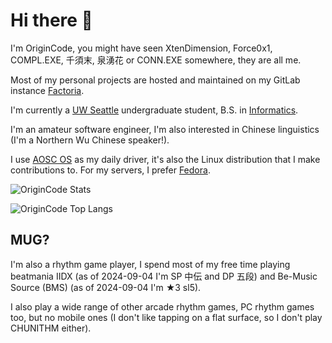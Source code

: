 # Hi there 👋

I'm OriginCode, you might have seen XtenDimension, Force0x1, COMPL.EXE, 千須末, 泉湧花 or CONN.EXE somewhere, they are all me.

Most of my personal projects are hosted and maintained on my GitLab instance [Factoria](https://factoria.origincode.me/OriginCode).

I'm currently a [UW Seattle](https://www.washington.edu) undergraduate student, B.S. in [Informatics](https://ischool.uw.edu).

I'm an amateur software engineer, I'm also interested in Chinese linguistics (I'm a Northern Wu Chinese speaker!).

I use [AOSC OS](https://aosc.io) as my daily driver, it's also the Linux distribution that I make contributions to. For my servers, I prefer [Fedora](https://fedoraproject.org).

![OriginCode Stats](https://github-readme-stats.vercel.app/api?username=OriginCode&show_icons=true&theme=dark)

![OriginCode Top Langs](https://github-readme-stats.vercel.app/api/top-langs/?username=OriginCode&exclude_repo=dotfiles&layout=compact&theme=dark)

## MUG?

I'm also a rhythm game player, I spend most of my free time playing beatmania IIDX (as of 2024-09-04 I'm SP 中伝 and DP 五段) and Be-Music Source (BMS) (as of 2024-09-04 I'm ★3 sl5).

I also play a wide range of other arcade rhythm games, PC rhythm games too, but no mobile ones (I don't like tapping on a flat surface, so I don't play CHUNITHM either).

